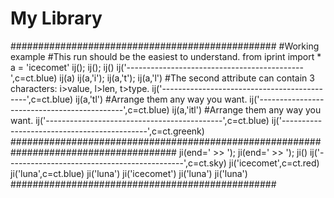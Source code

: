 # My Library

################################################
    #Working example
    #This run should be the easiest to understand.
    from iprint import *
    a = 'icecomet'
    ij(); ij(); ij()
    ij('--------------------------------------------',c=ct.blue)
    ij(a)
    ij(a,'i'); ij(a,'t'); ij(a,'l') #The second attribute can contain 3 characters: i>value, l>len, t>type.
    ij('--------------------------------------------',c=ct.blue)
    ij(a,'tl') #Arrange them any way you want.
    ij('--------------------------------------------',c=ct.blue)
    ij(a,'itl') #Arrange them any way you want.
    ij('--------------------------------------------',c=ct.blue)
    ij('--------------------------------------------',c=ct.greenk)
    ######################################################################################
    ji(end=' >> '); ji(end=' >> '); ji()
    ij('--------------------------------------------',c=ct.sky)
    ji('icecomet',c=ct.red)
    ji('luna',c=ct.blue)
    ji('luna')
    ji('icecomet')
    ji('luna')
    ji('luna')
################################################
